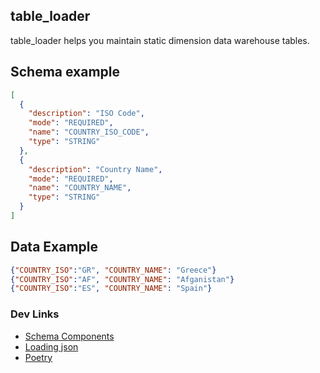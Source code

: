 ## table_loader

table_loader helps you maintain static dimension data warehouse tables.

## Schema example
```json
[
  {
    "description": "ISO Code",
    "mode": "REQUIRED",
    "name": "COUNTRY_ISO_CODE",
    "type": "STRING"
  },
  {
    "description": "Country Name",
    "mode": "REQUIRED",
    "name": "COUNTRY_NAME",
    "type": "STRING"
  }
]
```

## Data Example
```json
{"COUNTRY_ISO":"GR", "COUNTRY_NAME": "Greece"}
{"COUNTRY_ISO":"AF", "COUNTRY_NAME": "Afganistan"}
{"COUNTRY_ISO":"ES", "COUNTRY_NAME": "Spain"}
```

### Dev Links
+ [Schema Components](https://cloud.google.com/bigquery/docs/schemas#schema_components)
+ [Loading json](https://cloud.google.com/bigquery/docs/loading-data-cloud-storage-json)
+ [Poetry](https://python-poetry.org/docs/)
